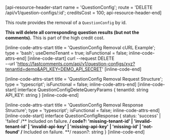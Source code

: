 [api-resource-header-start name = 'QuestionConfig'; route = 'DELETE /api/v1/question-configs/:id'; creditsCost = 100; api-resource-header-end]

This route provides the removal of a `QuestionConfig` by id.

**This will delete all corresponding question results (but not the comments).** This is part of the high credit cost.

[inline-code-attrs-start title = 'QuestionConfig Removal cURL Example'; type = 'bash'; useDemoTenant = true; isFunctional = false; inline-code-attrs-end]
[inline-code-start]
curl --request DELETE \
  --url 'https://fastcomments.com/api/v1/question-configs/xyz?tenantId=demo&API_KEY=DEMO_API_SECRET'
[inline-code-end]

[inline-code-attrs-start title = 'QuestionConfig Removal Request Structure'; type = 'typescript'; isFunctional = false; inline-code-attrs-end]
[inline-code-start]
interface QuestionConfigDeleteQueryParams {
    tenantId: string
    API_KEY: string
}
[inline-code-end]

[inline-code-attrs-start title = 'QuestionConfig Removal Response Structure'; type = 'typescript'; isFunctional = false; inline-code-attrs-end]
[inline-code-start]
interface QuestionConfigResponse {
    status: 'success' | 'failed'
    /** Included on failure. **/
    code?: 'missing-tenant-id' | 'invalid-tenant-id' | 'invalid-api-key' | 'missing-api-key' | 'missing-id' | 'not-found'
    /** Included on failure. **/
    reason?: string
}
[inline-code-end]
